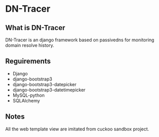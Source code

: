 # DN-Tracer

## What is DN-Tracer

DN-Tracer is an django framework based on passivedns for monitoring domain resolve history.

## Reguirements

* Django
* django-bootstrap3
* django-bootstrap3-datepicker
* django-bootstrap3-datetimepicker
* MySQL-python
* SQLAlchemy

## Notes

All the web template view are imitated from cuckoo sandbox project.
